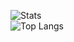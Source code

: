![Stats](https://github-readme-stats.vercel.app/api?username=LuK050&count_private=true&theme=github_dark&locale=ru&custom_title=Статистика&hide_border=true&disable_animations=true)<br>
![Top Langs](https://github-readme-stats.vercel.app/api/top-langs/?username=LuK050&hide_title=true&theme=github_dark&langs_count=3&hide_border=true&layout=compact)
